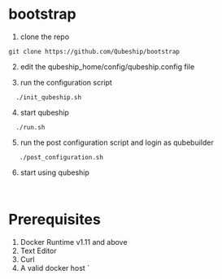 # bootstrap
1. clone the repo
```
git clone https://github.com/Qubeship/bootstrap
```
2. edit the qubeship_home/config/qubeship.config file

3.  run the configuration script
```
  ./init_qubeship.sh
```

4. start qubeship 
```
  ./run.sh
```
5. run the post configuration script and login as qubebuilder
```
   ./post_configuration.sh 
```

6. start using qubeship
```
  
```

# Prerequisites
1. Docker Runtime v1.11 and above
2. Text Editor
3. Curl 
4. A valid docker host
`
